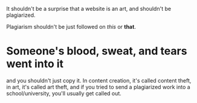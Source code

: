 It shouldn't be a surprise that a website is an art, and shouldn't be plagiarized.

Plagiarism shouldn't be just followed on *this* or **that**.

# Someone's blood, sweat, and tears went into it
and you shouldn't just copy it. In content creation, it's called content theft, in art, it's called art theft, and if you tried to send a plagiarized work into a school/university, you'll usually get called out.

